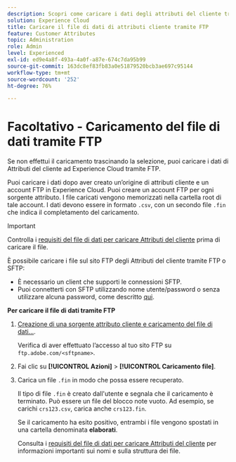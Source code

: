 ```yaml
---
description: Scopri come caricare i dati degli attributi del cliente tramite FTP in Experience Cloud.
solution: Experience Cloud
title: Caricare il file di dati di attributi cliente tramite FTP
feature: Customer Attributes
topic: Administration
role: Admin
level: Experienced
exl-id: ed9e4a8f-493a-4a0f-a87e-674c7da95b99
source-git-commit: 163dc8ef83fb83a0e51879520bcb3ae697c95144
workflow-type: tm+mt
source-wordcount: '252'
ht-degree: 76%

---
```


# Facoltativo - Caricamento del file di dati tramite FTP

Se non effettui il caricamento trascinando la selezione, puoi caricare i dati di Attributi del cliente ad Experience Cloud tramite FTP.

Puoi caricare i dati dopo aver creato un’origine di attributi cliente e un account FTP in Experience Cloud. Puoi creare un account FTP per ogni sorgente attributo. I file caricati vengono memorizzati nella cartella root di tale account. I dati devono essere in formato `.csv`, con un secondo file `.fin` che indica il completamento del caricamento.

>[!IMPORTANT]
>
>Controlla i [requisiti del file di dati per caricare Attributi del cliente](crs-data-file.md) prima di caricare il file.

È possibile caricare i file sul sito FTP degli Attributi del cliente tramite FTP o SFTP:

* È necessario un client che supporti le connessioni SFTP.
* Puoi connetterti con SFTP utilizzando nome utente/password o senza utilizzare alcuna password, come descritto [qui](https://experienceleague.adobe.com/docs/analytics/export/ftp-and-sftp/secure-file-transfer-protocol/ftp-sftp-cert-auth.html).

**Per caricare il file di dati tramite FTP**

1. [Creazione di una sorgente attributo cliente e caricamento del file di dati...](t-crs-usecase.md).

   Verifica di aver effettuato l’accesso al tuo sito FTP su `ftp.adobe.com/<sftpname>`.

1. Fai clic su **[!UICONTROL Azioni]** > **[!UICONTROL Caricamento file]**.

1. Carica un file `.fin` in modo che possa essere recuperato.

   Il tipo di file `.fin` è creato dall&#39;utente e segnala che il caricamento è terminato. Può essere un file del blocco note vuoto. Ad esempio, se carichi `crs123.csv`, carica anche `crs123.fin`.

   Se il caricamento ha esito positivo, entrambi i file vengono spostati in una cartella denominata **elaborati**.

   Consulta i [requisiti del file di dati per caricare Attributi del cliente](crs-data-file.md) per informazioni importanti sui nomi e sulla struttura dei file.
